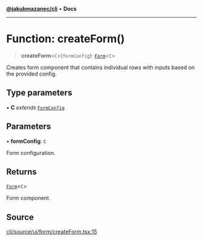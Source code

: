 [**@jakubmazanec/cli**](../README.md) • **Docs**

---

# Function: createForm()

> **createForm**\<`C`\>(`formConfig`): [`Form`](../type-aliases/Form.md)\<`C`\>

Creates form component that contains individual rows with inputs based on the provided config.

## Type parameters

• **C** _extends_ [`FormConfig`](../type-aliases/FormConfig.md)

## Parameters

• **formConfig**: `C`

Form configuration.

## Returns

[`Form`](../type-aliases/Form.md)\<`C`\>

Form component.

## Source

[cli/source/ui/form/createForm.tsx:15](https://github.com/jakubmazanec/tools/blob/ff982fbbc1a4d22edeaae8b283ad7d8de4b15bd8/packages/cli/source/ui/form/createForm.tsx#L15)
